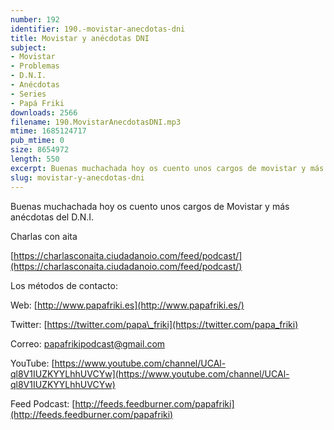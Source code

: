```yaml
---
number: 192
identifier: 190.-movistar-anecdotas-dni
title: Movistar y anécdotas DNI
subject:
- Movistar
- Problemas
- D.N.I.
- Anécdotas
- Series
- Papá Friki
downloads: 2566
filename: 190.MovistarAnecdotasDNI.mp3
mtime: 1685124717
pub_mtime: 0
size: 8654972
length: 550
excerpt: Buenas muchachada hoy os cuento unos cargos de movistar y más anécdotas del D.N.I.
slug: movistar-y-anecdotas-dni
---
```

Buenas muchachada hoy os cuento unos cargos de Movistar y más anécdotas del D.N.I.

Charlas con aita

[https://charlasconaita.ciudadanoio.com/feed/podcast/](https://charlasconaita.ciudadanoio.com/feed/podcast/)

Los métodos de contacto:

Web: [http://www.papafriki.es](http://www.papafriki.es/)

Twitter: [https://twitter.com/papa\_friki](https://twitter.com/papa_friki)

Correo: [papafrikipodcast@gmail.com](https://archive.org/details/papafrikipodast@gmail.com)

YouTube: [https://www.youtube.com/channel/UCAl-ql8V1IUZKYYLhhUVCYw](https://www.youtube.com/channel/UCAl-ql8V1IUZKYYLhhUVCYw)

Feed Podcast: [http://feeds.feedburner.com/papafriki](http://feeds.feedburner.com/papafriki)